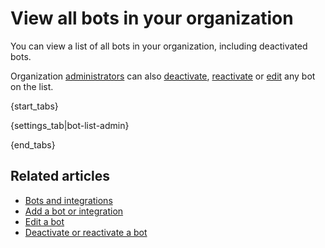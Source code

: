 # View all bots in your organization

You can view a list of all bots in your organization, including deactivated bots.

Organization [administrators](/help/roles-and-permissions) can also
[deactivate](/help/deactivate-or-reactivate-a-bot),
[reactivate](/help/deactivate-or-reactivate-a-bot) or
[edit](/help/edit-a-bot#edit-a-bot-in-your-organization) any bot on the list.

{start_tabs}

{settings_tab|bot-list-admin}

{end_tabs}

## Related articles

* [Bots and integrations](/help/bots-and-integrations)
* [Add a bot or integration](/help/add-a-bot-or-integration)
* [Edit a bot](/help/edit-a-bot)
* [Deactivate or reactivate a bot](/help/deactivate-or-reactivate-a-bot)
